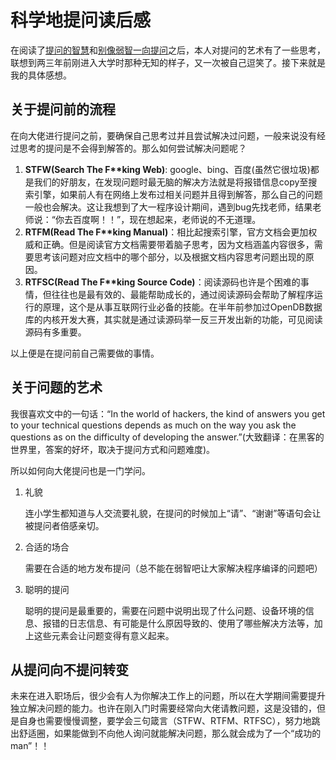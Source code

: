 # 科学地提问读后感
在阅读了[提问的智慧](https://github.com/ryanhanwu/How-To-Ask-Questions-The-Smart-Way/blob/main/README-zh_CN.md)和[别像弱智一向提问](https://github.com/tangx/Stop-Ask-Questions-The-Stupid-Ways/tree/master)之后，本人对提问的艺术有了一些思考，联想到两三年前刚进入大学时那种无知的样子，又一次被自己逗笑了。接下来就是我的具体感想。
## 关于提问前的流程
在向大佬进行提问之前，要确保自己思考过并且尝试解决过问题，一般来说没有经过思考的提问是不会得到解答的。那么如何尝试解决问题呢？

1. **STFW(Search The F\*\*king Web)**: google、bing、百度(虽然它很垃圾)都是我们的好朋友，在发现问题时最无脑的解决方法就是将报错信息copy至搜索引擎，如果前人有在网络上发布过相关问题并且得到解答，那么自己的问题一般也会解决。这让我想到了大一程序设计期间，遇到bug先找老师，结果老师说：“你去百度啊！！”，现在想起来，老师说的不无道理。
2. **RTFM(Read The F\*\*king Manual)**：相比起搜索引擎，官方文档会更加权威和正确。但是阅读官方文档需要带着脑子思考，因为文档涵盖内容很多，需要思考该问题对应文档中的哪个部分，以及根据文档内容思考问题出现的原因。
3. **RTFSC(Read The F\*\*king Source Code)**：阅读源码也许是个困难的事情，但往往也是最有效的、最能帮助成长的，通过阅读源码会帮助了解程序运行的原理，这个是从事互联网行业必备的技能。在半年前参加过OpenDB数据库的内核开发大赛，其实就是通过读源码举一反三开发出新的功能，可见阅读源码有多重要。

以上便是在提问前自己需要做的事情。

## 关于问题的艺术
我很喜欢文中的一句话：“In the world of hackers, the kind of answers you get to your technical questions depends as much on the way you ask the questions as on the difficulty of developing the answer.”(大致翻译：在黑客的世界里，答案的好坏，取决于提问方式和问题难度)。

所以如何向大佬提问也是一门学问。

1. 礼貌

    连小学生都知道与人交流要礼貌，在提问的时候加上“请”、“谢谢”等语句会让被提问者倍感亲切。

2. 合适的场合
   
   需要在合适的地方发布提问（总不能在弱智吧让大家解决程序编译的问题吧）

3. 聪明的提问
   
   聪明的提问是最重要的，需要在问题中说明出现了什么问题、设备环境的信息、报错的日志信息、有可能是什么原因导致的、使用了哪些解决方法等，加上这些元素会让问题变得有意义起来。

## 从提问向不提问转变
未来在进入职场后，很少会有人为你解决工作上的问题，所以在大学期间需要提升独立解决问题的能力。也许在刚入门时需要经常向大佬请教问题，这是没错的，但是自身也需要慢慢调整，要学会三句箴言（STFW、RTFM、RTFSC），努力地跳出舒适圈，如果能做到不向他人询问就能解决问题，那么就会成为了一个“成功的man”！！